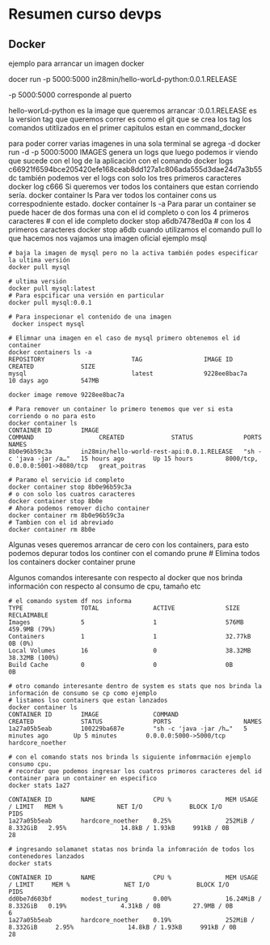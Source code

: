 # Resumen curso devps

## Docker

ejemplo para arrancar un imagen docker

docer run -p 5000:5000 in28min/hello-worLd-python:0.0.1.RELEASE

-p 5000:5000 corresponde al puerto 

hello-worLd-python es la image que queremos arrancar 
:0.0.1.RELEASE es la version tag que queremos correr es como el git que se crea los tag
los comandos utitlizados en el primer capitulos estan en command_docker

para poder correr varias imagenes in una sola terminal se agrega -d
    docker run -d -p 5000:5000 IMAGES
genera un logs que luego podemos ir viendo que sucede con el log de la aplicación con el comando
docker logs c66921f6594bce205420efe168ceab8dd127a1c806ada555d3dae24d7a3b55dc
también podemos ver el logs con solo los tres primeros caracteres
    docker log c666
Si queremos ver todos los containers que estan corriendo sería.
    docker container ls
Para ver todos los container cons us correspodniente estado.
    docker container ls -a
Para parar un container se puede hacer de dos formas una con el id completo o con los 4 primeros caracteres
    # con el ide completo
    docker stop a6db7478ed0a
    # con los 4 primeros caracteres
    docker stop a6db
cuando utilizamos el comando pull lo que hacemos nos vajamos una imagen oficial ejemplo msql

    # baja la imagen de mysql pero no la activa también podes especificar la ultima versión
    docker pull mysql
    
    # ultima versión
    docker pull mysql:latest
    # Para espcificar una versión en particular
    docker pull mysql:0.0.1
    
    # Para inspecionar el contenido de una imagen
     docker inspect mysql
    
    # Elimnar una imagen en el caso de mysql primero obtenemos el id container
    docker containers ls -a
    REPOSITORY                        TAG                 IMAGE ID            CREATED             SIZE
    mysql                             latest              9228ee8bac7a        10 days ago         547MB
    
    docker image remove 9228ee8bac7a
    
    # Para remover un container lo primero tenemos que ver si esta corriendo o no para esto
    docker container ls
    CONTAINER ID        IMAGE                                        COMMAND                  CREATED             STATUS              PORTS                              NAMES
    8b0e96b59c3a        in28min/hello-world-rest-api:0.0.1.RELEASE   "sh -c 'java -jar /a…"   15 hours ago        Up 15 hours         8000/tcp, 0.0.0.0:5001->8080/tcp   great_poitras
    
    # Paramo el servicio id completo 
    docker container stop 8b0e96b59c3a
    # o con solo los cuatros caracteres
    docker container stop 8b0e
    # Ahora podemos remover dicho container
    docker container rm 8b0e96b59c3a
    # Tambien con el id abreviado
    docker container rm 8b0e
Algunas veses queremos arrancar de cero con los containers, para esto podemos depurar todos los continer con el comando prune
    # Elimina todos los containers
    docker container prune
    
    
Algunos comandos interesante con respecto al docker que nos brinda información con respecto al consumo de cpu, tamaño etc

    # el comando system df nos informa 
    TYPE                TOTAL               ACTIVE              SIZE                RECLAIMABLE
    Images              5                   1                   576MB               459.9MB (79%)
    Containers          1                   1                   32.77kB             0B (0%)
    Local Volumes       16                  0                   38.32MB             38.32MB (100%)
    Build Cache         0                   0                   0B                  0B
    
    # otro comando interesante dentro de system es stats que nos brinda la información de consumo se cp como ejemplo
    # listamos lso containers que estan lanzados
    docker container ls
    CONTAINER ID        IMAGE               COMMAND                  CREATED             STATUS              PORTS                    NAMES
    1a27a05b5eab        100229ba687e        "sh -c 'java -jar /h…"   5 minutes ago       Up 5 minutes        0.0.0.0:5000->5000/tcp   hardcore_noether
    
    # con el comando stats nos brinda ls siguiente infomrmación ejemplo consumo cpu.
    # recordar que podemos ingresar los cuatros primoros caracteres del id container para un container en especifico
    docker stats 1a27
    
    CONTAINER ID        NAME                CPU %               MEM USAGE / LIMIT   MEM %               NET I/O             BLOCK I/O           PIDS
    1a27a05b5eab        hardcore_noether    0.25%               252MiB / 8.332GiB   2.95%               14.8kB / 1.93kB     991kB / 0B          28
    
    # ingresando solamanet statas nos brinda la infomración de todos los contenedores lanzados
    docker stats 
    
    CONTAINER ID        NAME                CPU %               MEM USAGE / LIMIT     MEM %               NET I/O             BLOCK I/O           PIDS
    dd0be7d603bf        modest_turing       0.00%               16.24MiB / 8.332GiB   0.19%               4.31kB / 0B         27.9MB / 0B         6
    1a27a05b5eab        hardcore_noether    0.19%               252MiB / 8.332GiB     2.95%               14.8kB / 1.93kB     991kB / 0B          28

    


    
 
    





